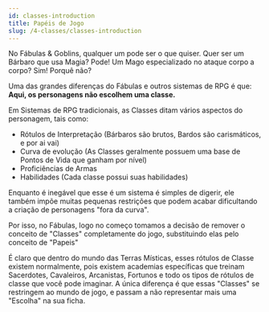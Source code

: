 ```yaml
---
id: classes-introduction
title: Papéis de Jogo
slug: /4-classes/classes-introduction
---
```


No Fábulas & Goblins, qualquer um pode ser o que quiser.
Quer ser um Bárbaro que usa Magia? Pode! Um Mago especializado no ataque corpo a corpo? Sim! Porquê não?

Uma das grandes diferenças do Fábulas e outros sistemas de RPG é que: **Aqui, os personagens não escolhem uma classe.**

Em Sistemas de RPG tradicionais, as Classes ditam vários aspectos do personagem, tais como:

- Rótulos de Interpretação (Bárbaros são brutos, Bardos são carismáticos, e por ai vai)
- Curva de evolução (As Classes geralmente possuem uma base de Pontos de Vida que ganham por nível)
- Proficiências de Armas
- Habilidades (Cada classe possui suas habilidades)

Enquanto é inegável que esse é um sistema é simples de digerir, ele também impõe muitas pequenas restrições que podem acabar dificultando a criação de personagens "fora da curva".

Por isso, no Fábulas, logo no começo tomamos a decisão de remover o conceito de "Classes" completamente do jogo, substituindo elas pelo conceito de "Papeis"

É claro que dentro do mundo das Terras Místicas, esses rótulos de Classe existem normalmente, pois existem academias específicas que treinam Sacerdotes, Cavaleiros, Arcanistas, Fortunos e todo os tipos de rótulos de classe que você pode imaginar.
A única diferença é que essas "Classes" se restringem ao mundo de jogo, e passam a não representar mais uma "Escolha" na sua ficha. 
